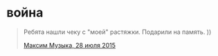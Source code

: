 # война

> Ребята нашли чеку с "моей" растяжки. Подарили на память. ))
>
> [Максим Музыка, 28 июля 2015](https://www.facebook.com/photo.php?fbid=464171807090213)
